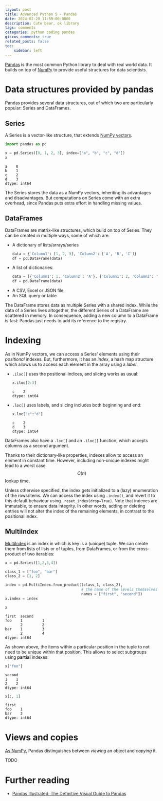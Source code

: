 ```yaml
---
layout: post
title: Advanced Python 5 - Pandas
date: 2024-02-20 11:59:00-0000
description: Cute bear, ok library
tags: comments
categories: python coding pandas
giscus_comments: true
related_posts: false
toc:
    sidebar: left
---
```


[Pandas](https://pandas.pydata.org/) is the most common Python library to deal with real world data. It builds on top of [NumPy](../python-numpy) to provide useful structures for data scientists.

# Data structures provided by pandas

Pandas provides several data structures, out of which two are particularly popular: Series and DataFrames.

## Series

A Series is a vector-like structure, that extends [NumPy vectors](../python-numpy#the-inner-workings-of-numpy-arrays).

```python
import pandas as pd

x = pd.Series([0, 1, 2, 3], index=["a", "b", "c", "d"])
x
```
```
a    0
b    1
c    2
d    3
dtype: int64
```

The Series stores the data as a NumPy vectors, inheriting its advantages and disadvantages. But computations on Series come with an extra overhead, since Pandas puts extra effort in handling missing values.

## DataFrames

DataFrames are matrix-like structures, which build on top of Series. They can be created in multiple ways, some of which are:

- A dictionary of lists/arrays/series
    ```python
    data = {'Column1': [1, 2, 3], 'Column2': ['A', 'B', 'C']}
    df = pd.DataFrame(data)
    ```
- A list of dictionaries:
    ```python
    data = [{'Column1': 1, 'Column2': 'A'}, {'Column1': 2, 'Column2': 'B'}, {'Column1': 3, 'Column2': 'C'}]
    df = pd.DataFrame(data)
    ```
- A CSV, Excel or JSON file
- An SQL query or table

The DataFrame stores data as multiple Series with a shared index. While the data of a Series lives altogether, the different Series of a DataFrame are scattered in memory. In consequence, adding a new column to a DataFrame is fast: Pandas just needs to add its reference to the registry.

# Indexing

As in NumPy vectors, we can access a Series' elements using their *positional* indexes. But, furthermore, it has an *index*, a hash map structure which allows us to access each element in the array using a *label*:

- `.iloc[]` uses the positional indices, and slicing works as usual:
    ```python
    x.iloc[2:3]
    ```
    ```
    c    2
    dtype: int64
    ```
- `.loc[]` uses labels, and slicing includes both beginning and end:
    ```python
    x.loc["c":"d"]
    ```
    ```
    c    2
    d    3
    dtype: int64
    ```

DataFrames also have a `.loc[]` and an `.iloc[]` function, which accepts columns as a second argument.

Thanks to their dictionary-like properties, indexes allow to access an element in constant time. However, including non-unique indexes might lead to a worst case $$O(n)$$ lookup time.

Unless otherwise specified, the index gets initialized to a (lazy) enumeration of the rows/items. We can access the index using `.index()`, and revert it to this default behaviour using `.reset_index(drop=True)`. Note that indexes are immutable, to ensure data integrity. In other words, adding or deleting entries will not alter the index of the remaining elements, in contrast to the positional index.

## MultiIndex

[MultiIndex](https://pandas.pydata.org/docs/user_guide/advanced.html) is an index in which is key is a (unique) tuple. We can create them from lists of lists or of tuples, from DataFrames, or from the cross-product of two iterables:

```python
x = pd.Series([1,2,3,4])

class_1 = ["foo", "bar"]
class_2 = [1, 2]

index = pd.MultiIndex.from_product((class_1, class_2), 
                                   # the name of the levels themselves
                                   names = ["first", "second"])
x.index = index

x
```
```
first  second
foo    1         1
       2         2
bar    1         3
       2         4
dtype: int64
```

As shown above, the items within a particular position in the tuple to not need to be unique within that position. This allows to select subgroups using **partial** indexes:

```python
x["foo"]
```
```
second
1    1
2    2
dtype: int64
```
```python
x[:, 1]
```
```
first
foo    1
bar    3
dtype: int64
```

# Views and copies

[As NumPy](../python-numpy#views,-copies-and-in-place-operations), Pandas distinguishes between *viewing* an object and *copying* it.

TODO

# Further reading

- [Pandas Illustrated: The Definitive Visual Guide to Pandas](https://betterprogramming.pub/pandas-illustrated-the-definitive-visual-guide-to-pandas-c31fa921a43)
